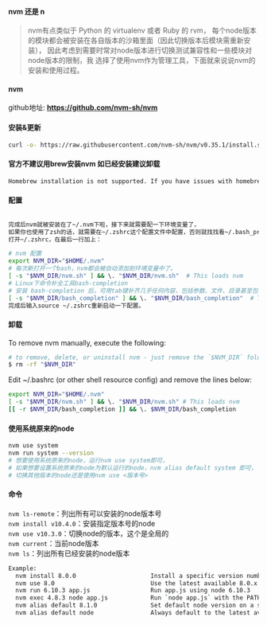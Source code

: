 #### nvm 还是 n
> nvm有点类似于 Python 的 virtualenv 或者 Ruby 的 rvm，
> 每个node版本的模块都会被安装在各自版本的沙箱里面（因此切换版本后模块需重新安装），
> 因此考虑到需要时常对node版本进行切换测试兼容性和一些模块对node版本的限制，我
> 选择了使用nvm作为管理工具，下面就来说说nvm的安装和使用过程。

#### nvm
github地址: **https://github.com/nvm-sh/nvm**
#### 安装&更新
```bash
curl -o- https://raw.githubusercontent.com/nvm-sh/nvm/v0.35.1/install.sh | bash
```
#### 官方不建议用brew安装nvm 如已经安装建议卸载
```bash
Homebrew installation is not supported. If you have issues with homebrew-installed nvm, please brew uninstall it, and install it using the instructions below, before filing an issue.
```

#### 配置
``` bash

完成后nvm就被安装在了~/.nvm下啦，接下来就需要配一下环境变量了，
如果你也使用了zsh的话，就需要在~/.zshrc这个配置文件中配置，否则就找找看~/.bash_profile或者~/.profile吧。
打开~/.zshrc，在最后一行加上：

# nvm 配置
export NVM_DIR="$HOME/.nvm"
# 每次新打开一个bash，nvm都会被自动添加到环境变量中了。
[ -s "$NVM_DIR/nvm.sh" ] && \. "$NVM_DIR/nvm.sh"  # This loads nvm
# Linux下命令补全工具bash-completion
# 安装 bash-completion 后，可用tab键补齐几乎任何内容，包括参数、文件、目录甚至包名等
[ -s "$NVM_DIR/bash_completion" ] && \. "$NVM_DIR/bash_completion"  # This loads nvm bash_completion
完成后输入source ~/.zshrc重新启动一下配置。

```

#### 卸载
To remove nvm manually, execute the following:
```bash
# to remove, delete, or uninstall nvm - just remove the `$NVM_DIR` folder (usually `~/.nvm`)
$ rm -rf "$NVM_DIR"
```
Edit ~/.bashrc (or other shell resource config) and remove the lines below:
```bash
export NVM_DIR="$HOME/.nvm"
[ -s "$NVM_DIR/nvm.sh" ] && \. "$NVM_DIR/nvm.sh" # This loads nvm
[[ -r $NVM_DIR/bash_completion ]] && \. $NVM_DIR/bash_completion
```

#### 使用系统原来的node
```bash
nvm use system
nvm run system --version
# 想要使用系统原来的node，运行nvm use system即可，
# 如果想要设置系统原来的node为默认运行的node，nvm alias default system 即可，
# 切换其他版本的node还是使用nvm use <版本号>
```

#### 命令

`nvm ls-remote`：列出所有可以安装的node版本号  
`nvm install v10.4.0`：安装指定版本号的node  
`nvm use v10.3.0`：切换node的版本，这个是全局的  
`nvm current`：当前node版本  
`nvm ls`：列出所有已经安装的node版本  
```bash
Example:
  nvm install 8.0.0                     Install a specific version number
  nvm use 8.0                           Use the latest available 8.0.x release
  nvm run 6.10.3 app.js                 Run app.js using node 6.10.3
  nvm exec 4.8.3 node app.js            Run `node app.js` with the PATH pointing to node 4.8.3
  nvm alias default 8.1.0               Set default node version on a shell
  nvm alias default node                Always default to the latest available node version on a shell
```
